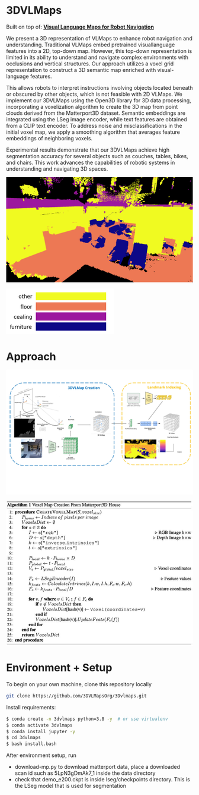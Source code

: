 # 3DVLMaps

Built on top of:
[<b>Visual Language Maps for Robot Navigation</b>](https://arxiv.org/pdf/2210.05714.pdf)

We present a 3D representation of VLMaps to enhance robot navigation and understanding. Traditional VLMaps embed pretrained visuallanguage features into a 2D, top-down map. However, this top-down representation is limited in its ability to understand and navigate complex environments with occlusions and vertical structures. Our approach utilizes a voxel grid representation to construct a 3D semantic map enriched with visual-language features.

This allows robots to interpret instructions involving objects located beneath or obscured by other objects, which is not feasible with 2D VLMaps.
We implement our 3DVLMaps using the Open3D library for 3D data processing, incorporating a voxelization algorithm to create the 3D map from point clouds derived from the Matterport3D dataset. Semantic embeddings are integrated using the LSeg image encoder, while text features are obtained from a CLIP text encoder. To address noise and misclassifications in the initial voxel map, we apply a smoothing algorithm that averages feature embeddings of neighboring voxels.

Experimental results demonstrate that our 3DVLMaps achieve high segmentation accuracy for several objects such as couches, tables, bikes, and chairs. This work advances the capabilities of robotic systems in understanding and navigating 3D spaces.

![](media/scene1.png)

![](media/key1.png)

# Approach

![](media/3dvlmaps_block.jpg)

![](media/algo.jpg)


# Environment + Setup

To begin on your own machine, clone this repository locally
```bash
git clone https://github.com/3DVLMapsOrg/3Dvlmaps.git
```
Install requirements:
```bash
$ conda create -n 3dvlmaps python=3.8 -y  # or use virtualenv
$ conda activate 3dvlmaps
$ conda install jupyter -y
$ cd 3dvlmaps
$ bash install.bash
```

After environment setup, run
- download-mp.py to download matterport data, place a downloaded scan id such as 5LpN3gDmAk7_1 inside the data directory
- check that demo_e200.ckpt is inside lseg/checkpoints directory. This is the LSeg model that is used for segmentation